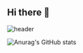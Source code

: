 ## Hi there 👋

![header](https://capsule-render.vercel.app/api?type=venom&color=gradient&height=300&section=header&text=ppward\ncodes&fontSize=90)

![Anurag's GitHub stats](https://github-readme-stats.vercel.app/api?username=ppward&show_icons=true&theme=radical)
<!--
**ppward/ppward** is a ✨ _special_ ✨ repository because its `README.md` (this file) appears on your GitHub profile.

Here are some ideas to get you started:

- 🔭 I’m currently working on ...
- 🌱 I’m currently learning ...
- 👯 I’m looking to collaborate on ...
- 🤔 I’m looking for help with ...
- 💬 Ask me about ...
- 📫 How to reach me: ...
- 😄 Pronouns: ...
- ⚡ Fun fact: ...
-->
